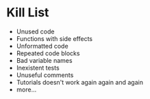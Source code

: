 Kill List
=========
* Unused code
* Functions with side effects
* Unformatted code
* Repeated code blocks
* Bad variable names
* Inexistent tests
* Unuseful comments
* Tutorials doesn't work again again and again
* more...
